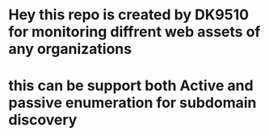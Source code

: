 # Hey this repo is created by DK9510 for monitoring diffrent web assets of any organizations
# this can be support both Active and passive enumeration for subdomain discovery 


